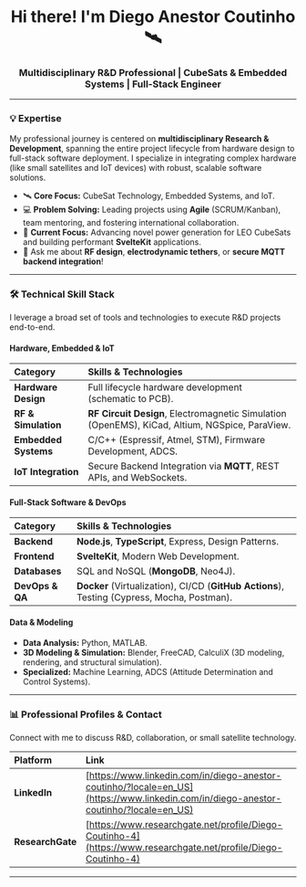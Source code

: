 <div align="center">
    
# Hi there! I'm Diego Anestor Coutinho 🛰️

### Multidisciplinary R&D Professional | CubeSats & Embedded Systems | Full-Stack Engineer
    
</div>

---

### 💡 Expertise

My professional journey is centered on **multidisciplinary Research & Development**, spanning the entire project lifecycle from hardware design to full-stack software deployment. I specialize in integrating complex hardware (like small satellites and IoT devices) with robust, scalable software solutions.

* 🛰️ **Core Focus:** CubeSat Technology, Embedded Systems, and IoT.
* 💻 **Problem Solving:** Leading projects using **Agile** (SCRUM/Kanban), team mentoring, and fostering international collaboration.
* 🧠 **Current Focus:** Advancing novel power generation for LEO CubeSats and building performant **SvelteKit** applications.
* 💬 Ask me about **RF design**, **electrodynamic tethers**, or **secure MQTT backend integration**!

---

### 🛠️ Technical Skill Stack

I leverage a broad set of tools and technologies to execute R&D projects end-to-end.

#### Hardware, Embedded & IoT

| Category | Skills & Technologies |
| :--- | :--- |
| **Hardware Design** | Full lifecycle hardware development (schematic to PCB). |
| **RF & Simulation** | **RF Circuit Design**, Electromagnetic Simulation (OpenEMS), KiCad, Altium, NGSpice, ParaView. |
| **Embedded Systems** | C/C++ (Espressif, Atmel, STM), Firmware Development, ADCS. |
| **IoT Integration** | Secure Backend Integration via **MQTT**, REST APIs, and WebSockets. |

#### Full-Stack Software & DevOps

| Category | Skills & Technologies |
| :--- | :--- |
| **Backend** | **Node.js**, **TypeScript**, Express, Design Patterns. |
| **Frontend** | **SvelteKit**, Modern Web Development. |
| **Databases** | SQL and NoSQL (**MongoDB**, Neo4J). |
| **DevOps & QA** | **Docker** (Virtualization), CI/CD (**GitHub Actions**), Testing (Cypress, Mocha, Postman). |

#### Data & Modeling

* **Data Analysis:** Python, MATLAB.
* **3D Modeling & Simulation:** Blender, FreeCAD, CalculiX (3D modeling, rendering, and structural simulation).
* **Specialized:** Machine Learning, ADCS (Attitude Determination and Control Systems).

---

### 📊 Professional Profiles & Contact

Connect with me to discuss R&D, collaboration, or small satellite technology.

| Platform | Link |
| :--- | :--- |
| **LinkedIn** | [https://www.linkedin.com/in/diego-anestor-coutinho/?locale=en_US](https://www.linkedin.com/in/diego-anestor-coutinho/?locale=en_US) |
| **ResearchGate** | [https://www.researchgate.net/profile/Diego-Coutinho-4](https://www.researchgate.net/profile/Diego-Coutinho-4) |

---
